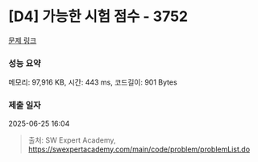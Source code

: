 # [D4] 가능한 시험 점수 - 3752 

[문제 링크](https://swexpertacademy.com/main/code/problem/problemDetail.do?contestProbId=AWHPkqBqAEsDFAUn) 

### 성능 요약

메모리: 97,916 KB, 시간: 443 ms, 코드길이: 901 Bytes

### 제출 일자

2025-06-25 16:04



> 출처: SW Expert Academy, https://swexpertacademy.com/main/code/problem/problemList.do